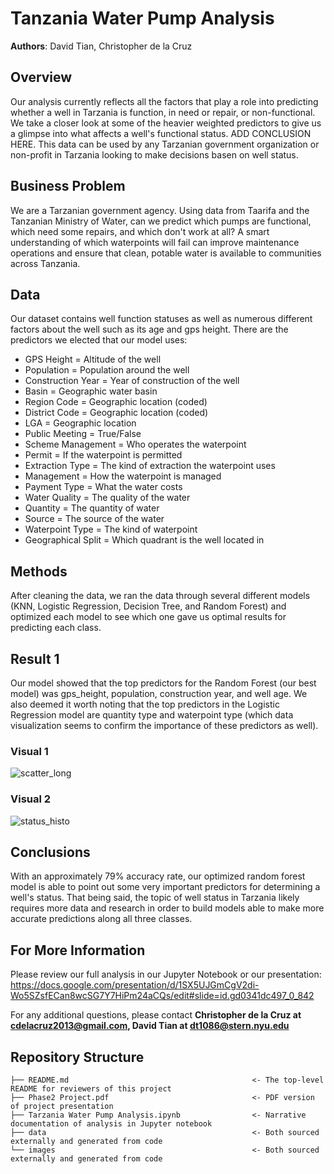 # Tanzania Water Pump Analysis

**Authors**: David Tian, Christopher de la Cruz

## Overview

Our analysis currently reflects all the factors that play a role into predicting whether a well in Tarzania is function, in need or repair, or non-functional. We take a closer look at some of the heavier weighted predictors to give us a glimpse into what affects a well's functional status. ADD CONCLUSION HERE. This data can be used by any Tarzanian government organization or non-profit in Tarzania looking to make decisions basen on well status.

## Business Problem

We are a Tarzanian government agency. Using data from Taarifa and the Tanzanian Ministry of Water, can we predict which pumps are functional, which need some repairs, and which don't work at all? A smart understanding of which waterpoints will fail can improve maintenance operations and ensure that clean, potable water is available to communities across Tanzania.

## Data

Our dataset contains well function statuses as well as numerous different factors about the well such as its age and gps height. There are the predictors we elected that our model uses:

- GPS Height = Altitude of the well<br>
- Population = Population around the well<br>
- Construction Year = Year of construction of the well<br>
- Basin = Geographic water basin<br>
- Region Code = Geographic location (coded)<br>
- District Code = Geographic location (coded)<br>
- LGA = Geographic location<br>
- Public Meeting = True/False<br>
- Scheme Management = Who operates the waterpoint<br>
- Permit = If the waterpoint is permitted<br>
- Extraction Type = The kind of extraction the waterpoint uses<br>
- Management = How the waterpoint is managed<br>
- Payment Type = What the water costs<br>
- Water Quality = The quality of the water<br>
- Quantity = The quantity of water<br>
- Source = The source of the water<br>
- Waterpoint Type = The kind of waterpoint<br>
- Geographical Split = Which quadrant is the well located in<br>

## Methods

After cleaning the data, we ran the data through several different models (KNN, Logistic Regression, Decision Tree, and Random Forest) and optimized each model to see which one gave us optimal results for predicting each class.

## Result 1

Our model showed that the top predictors for the Random Forest (our best model) was gps_height, population, construction year, and well age. We also deemed it worth noting that the top predictors in the Logistic Regression model are quantity type and waterpoint type (which data visualization seems to confirm the importance of these predictors as well).

### Visual 1

![scatter_long](https://user-images.githubusercontent.com/77891283/118209480-b1411c00-b436-11eb-8f0a-c2117a37038b.png)

### Visual 2

![status_histo](https://user-images.githubusercontent.com/77891283/118209530-c5851900-b436-11eb-916c-0d38d0692ffd.png)

## Conclusions

With an approximately 79% accuracy rate, our optimized random forest model is able to point out some very important predictors for determining a well's status. That being said, the topic of well status in Tarzania likely requires more data and research in order to build models able to make more accurate predictions along all three classes.

## For More Information

Please review our full analysis in our Jupyter Notebook or our presentation: https://docs.google.com/presentation/d/1SX5UJGmCgV2di-Wo5SZsfECan8wcSG7Y7HiPm24aCQs/edit#slide=id.gd0341dc497_0_842

For any additional questions, please contact **Christopher de la Cruz at cdelacruz2013@gmail.com, David Tian at dt1086@stern.nyu.edu**

## Repository Structure

```
├── README.md                                         <- The top-level README for reviewers of this project
├── Phase2 Project.pdf                                <- PDF version of project presentation
├── Tarzania Water Pump Analysis.ipynb                <- Narrative documentation of analysis in Jupyter notebook 
├── data                                              <- Both sourced externally and generated from code     
└── images                                            <- Both sourced externally and generated from code
```

